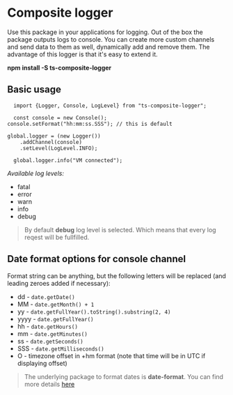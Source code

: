   # Composite logger  
  Use this package in your applications for logging. Out of the box the package outputs logs to console. You can create more custom channels and send data to them as well, dynamically add and remove them. The advantage of this logger is that it's easy to extend it.  
    
  **npm install -S ts-composite-logger**  
    
  ## Basic usage  
    
  
      import {Logger, Console, LogLevel} from "ts-composite-logger";
      
      const console = new Console();  
  	console.setFormat("hh:mm:ss.SSS"); // this is default
  	
  	global.logger = (new Logger())
  		.addChannel(console)
  		.setLevel(LogLevel.INFO);
  		
      global.logger.info("VM connected");
  
  *Available log levels:*
  
  - fatal
  - error
  - warn
  - info
  - debug
  
  > By default **debug** log level is selected. Which means that every log reqest will be fullfilled.
  
  ##  Date format options for console channel
  Format string can be anything, but the following letters will be replaced (and leading zeroes added if necessary):
  
  -   dd -  `date.getDate()`
  -   MM -  `date.getMonth() + 1`
  -   yy -  `date.getFullYear().toString().substring(2, 4)`
  -   yyyy -  `date.getFullYear()`
  -   hh -  `date.getHours()`
  -   mm -  `date.getMinutes()`
  -   ss -  `date.getSeconds()`
  -   SSS -  `date.getMilliseconds()`
  -   O - timezone offset in +hm format (note that time will be in UTC if displaying offset)
  
  > The underlying package to format dates is **date-format**. You can find more details [here](https://www.npmjs.com/package/date-format)
